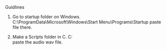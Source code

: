 Guidlines 
1. Go to startup folder on Windows.
C:\ProgramData\Microsoft\Windows\Start Menu\Programs\Startup
paste file there.

2. Make a Scripts folder in C.
C:\
paste the audio wav file.

